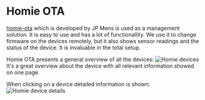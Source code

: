 # Homie OTA
[homie-ota](https://github.com/jpmens/homie-ota) which is developed by JP Mens is used as a management solution. It is easy to use and has a lot of functionallity. We use it to change firmware on the devices remotely, but it also shows sensor readings and the status of the device. It is invaluable in the total setup.

Homie OTA presents a general overview of all the devices:
![Homie devices](https://raw.githubusercontent.com/mverleun/IoT-devices/master/Documentation/Software/Images/Homie_devices.png)
It's a great overview about the device with all relevant information showed on one page.

When clicking on a device detailed information is shown:
![Homie device details](https://raw.githubusercontent.com/mverleun/IoT-devices/master/Documentation/Software/Images/Homie_device_-_wemos-4.png)

